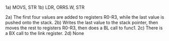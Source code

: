 1a) MOVS, STR
1b) LDR, ORRS.W, STR

2a) The first four values are added to registers R0-R3, while the last value is pushed onto the stack.
2b) Writes the last value to the stack pointer, then moves the rest to registers R0-R3, then does a BL call to func1.
2c) There is a BX call to the link register.
2d) None